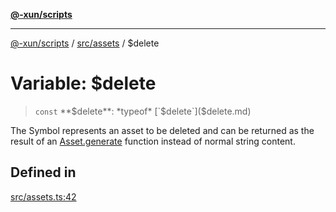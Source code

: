 [**@-xun/scripts**](../../../README.md)

***

[@-xun/scripts](../../../README.md) / [src/assets](../README.md) / $delete

# Variable: $delete

> `const` **$delete**: *typeof* [`$delete`]($delete.md)

The Symbol represents an asset to be deleted and can be returned as the
result of an [Asset.generate](../type-aliases/Asset.md#generate) function instead of normal string
content.

## Defined in

[src/assets.ts:42](https://github.com/Xunnamius/xscripts/blob/28c221bb8a859e69003ba2447e3f5763dc92a0ec/src/assets.ts#L42)
